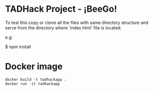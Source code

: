 # TADHack Project - ¡BeeGo!


To test this copy or clone all the files with same directory structure and serve from the directory where 'index.html' file is located.

e.g:

$ npm install

# Docker image

```
docker build -t tadhackapp .
docker run -it tadhackapp
```

